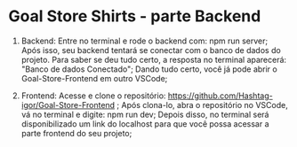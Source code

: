 # Goal Store Shirts - parte Backend

1. Backend: 
    Entre no terminal e rode o backend com: npm run server;
    Após isso, seu backend tentará se conectar com o banco de dados do projeto. Para saber se deu tudo certo, a resposta no terminal aparecerá: "Banco de dados Conectado";
    Dando tudo certo, você já pode abrir o Goal-Store-Frontend em outro VSCode; 

2. Frontend: 
    Acesse e clone o repositório: https://github.com/Hashtag-igor/Goal-Store-Frontend ;
    Após clona-lo, abra o repositório no VSCode, vá no terminal e digite: npm run dev;
    Depois disso, no terminal será disponibilizado um link do localhost para que você possa acessar a parte frontend do seu projeto;
